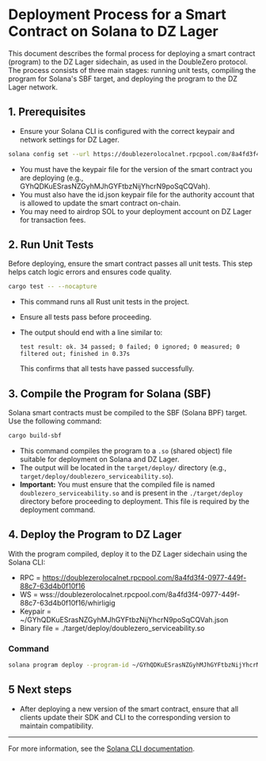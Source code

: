 # Deployment Process for a Smart Contract on Solana to DZ Lager

This document describes the formal process for deploying a smart contract (program) to the DZ Lager sidechain, as used in the DoubleZero protocol. The process consists of three main stages: running unit tests, compiling the program for Solana's SBF target, and deploying the program to the DZ Lager network.

## 1. Prerequisites

- Ensure your Solana CLI is configured with the correct keypair and network settings for DZ Lager.

```bash
solana config set --url https://doublezerolocalnet.rpcpool.com/8a4fd3f4-0977-449f-88c7-63d4b0f10f16 --ws wss://doublezerolocalnet.rpcpool.com/8a4fd3f4-0977-449f-88c7-63d4b0f10f16/whirligig
```

- You must have the keypair file for the version of the smart contract you are deploying (e.g., GYhQDKuESrasNZGyhMJhGYFtbzNijYhcrN9poSqCQVah).
- You must also have the id.json keypair file for the authority account that is allowed to update the smart contract on-chain.
- You may need to airdrop SOL to your deployment account on DZ Lager for transaction fees.

## 2. Run Unit Tests

Before deploying, ensure the smart contract passes all unit tests. This step helps catch logic errors and ensures code quality.

```bash
cargo test -- --nocapture
```

- This command runs all Rust unit tests in the project.
- Ensure all tests pass before proceeding.
- The output should end with a line similar to:

  `test result: ok. 34 passed; 0 failed; 0 ignored; 0 measured; 0 filtered out; finished in 0.37s`

  This confirms that all tests have passed successfully.

## 3. Compile the Program for Solana (SBF)

Solana smart contracts must be compiled to the SBF (Solana BPF) target. Use the following command:

```bash
cargo build-sbf
```

- This command compiles the program to a `.so` (shared object) file suitable for deployment on Solana and DZ Lager.
- The output will be located in the `target/deploy/` directory (e.g., `target/deploy/doublezero_serviceability.so`).
- **Important:** You must ensure that the compiled file is named `doublezero_serviceability.so` and is present in the `./target/deploy` directory before proceeding to deployment. This file is required by the deployment command.

## 4. Deploy the Program to DZ Lager

With the program compiled, deploy it to the DZ Lager sidechain using the Solana CLI:

- RPC = https://doublezerolocalnet.rpcpool.com/8a4fd3f4-0977-449f-88c7-63d4b0f10f16
- WS = wss://doublezerolocalnet.rpcpool.com/8a4fd3f4-0977-449f-88c7-63d4b0f10f16/whirligig
- Keypair = ~/GYhQDKuESrasNZGyhMJhGYFtbzNijYhcrN9poSqCQVah.json
- Binary file = ./target/deploy/doublezero_serviceability.so

### Command

```bash
solana program deploy --program-id ~/GYhQDKuESrasNZGyhMJhGYFtbzNijYhcrN9poSqCQVah.json target/deploy/doublezero_serviceability.so
```

## 5 Next steps

- After deploying a new version of the smart contract, ensure that all clients update their SDK and CLI to the corresponding version to maintain compatibility.

---

For more information, see the [Solana CLI documentation](https://docs.solana.com/cli/deploy-a-program).
